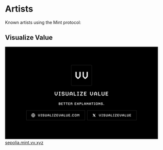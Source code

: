 # Artists

Known artists using the Mint protocol:

## Visualize Value

![Visualize Value](../assets/artists/vv.png)
[sepolia.mint.vv.xyz](https://sepolia.mint.vv.xyz)

